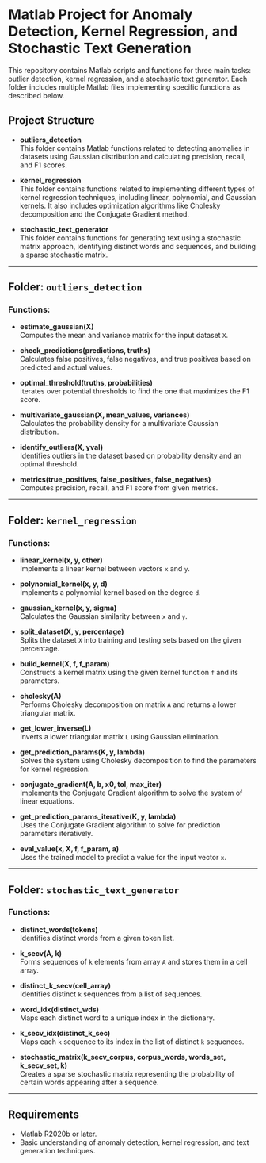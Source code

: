 # Matlab Project for Anomaly Detection, Kernel Regression, and Stochastic Text Generation

This repository contains Matlab scripts and functions for three main tasks: outlier detection, kernel regression, and a stochastic text generator. Each folder includes multiple Matlab files implementing specific functions as described below.

## Project Structure

- **outliers_detection**  
  This folder contains Matlab functions related to detecting anomalies in datasets using Gaussian distribution and calculating precision, recall, and F1 scores.

- **kernel_regression**  
  This folder contains functions related to implementing different types of kernel regression techniques, including linear, polynomial, and Gaussian kernels. It also includes optimization algorithms like Cholesky decomposition and the Conjugate Gradient method.

- **stochastic_text_generator**  
  This folder contains functions for generating text using a stochastic matrix approach, identifying distinct words and sequences, and building a sparse stochastic matrix.

---

## Folder: `outliers_detection`

### Functions:

- **estimate_gaussian(X)**  
  Computes the mean and variance matrix for the input dataset `X`. 

- **check_predictions(predictions, truths)**  
  Calculates false positives, false negatives, and true positives based on predicted and actual values.

- **optimal_threshold(truths, probabilities)**  
  Iterates over potential thresholds to find the one that maximizes the F1 score.

- **multivariate_gaussian(X, mean_values, variances)**  
  Calculates the probability density for a multivariate Gaussian distribution.

- **identify_outliers(X, yval)**  
  Identifies outliers in the dataset based on probability density and an optimal threshold.

- **metrics(true_positives, false_positives, false_negatives)**  
  Computes precision, recall, and F1 score from given metrics.

---

## Folder: `kernel_regression`

### Functions:

- **linear_kernel(x, y, other)**  
  Implements a linear kernel between vectors `x` and `y`.

- **polynomial_kernel(x, y, d)**  
  Implements a polynomial kernel based on the degree `d`.

- **gaussian_kernel(x, y, sigma)**  
  Calculates the Gaussian similarity between `x` and `y`.

- **split_dataset(X, y, percentage)**  
  Splits the dataset `X` into training and testing sets based on the given percentage.

- **build_kernel(X, f, f_param)**  
  Constructs a kernel matrix using the given kernel function `f` and its parameters.

- **cholesky(A)**  
  Performs Cholesky decomposition on matrix `A` and returns a lower triangular matrix.

- **get_lower_inverse(L)**  
  Inverts a lower triangular matrix `L` using Gaussian elimination.

- **get_prediction_params(K, y, lambda)**  
  Solves the system using Cholesky decomposition to find the parameters for kernel regression.

- **conjugate_gradient(A, b, x0, tol, max_iter)**  
  Implements the Conjugate Gradient algorithm to solve the system of linear equations.

- **get_prediction_params_iterative(K, y, lambda)**  
  Uses the Conjugate Gradient algorithm to solve for prediction parameters iteratively.

- **eval_value(x, X, f, f_param, a)**  
  Uses the trained model to predict a value for the input vector `x`.

---

## Folder: `stochastic_text_generator`

### Functions:

- **distinct_words(tokens)**  
  Identifies distinct words from a given token list.

- **k_secv(A, k)**  
  Forms sequences of `k` elements from array `A` and stores them in a cell array.

- **distinct_k_secv(cell_array)**  
  Identifies distinct `k` sequences from a list of sequences.

- **word_idx(distinct_wds)**  
  Maps each distinct word to a unique index in the dictionary.

- **k_secv_idx(distinct_k_sec)**  
  Maps each `k` sequence to its index in the list of distinct `k` sequences.

- **stochastic_matrix(k_secv_corpus, corpus_words, words_set, k_secv_set, k)**  
  Creates a sparse stochastic matrix representing the probability of certain words appearing after a sequence.

---

## Requirements

- Matlab R2020b or later.
- Basic understanding of anomaly detection, kernel regression, and text generation techniques.

